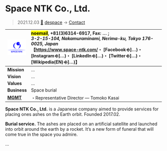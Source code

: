 # Space NTK Co., Ltd.
> 2021.12.03 [🚀](../../index/index.md) [despace](../index.md) → [Contact](../contact.md)

|[![](../f/contact/s/space_ntk_logo1_thumb.webp)](../f/contact/s/space_ntk_logo1.webp)|<mark>noemail</mark>, +81(3)6314-6917, Fax: … ;<br> *3-2-15-104, Nakamuraminami, Nerima-ku, Tokyo 176-0025, Japan*<br> 【<https://www.space-ntk.com/>・ [Facebook ⎆]…)・ [Instagram ⎆]…)・ [LinkedIn ⎆]…)・ [Twitter ⎆]…)・ [Wikipedia(EN) ⎆]…)】|
|:--|:--|
|**Mission**|…|
|**Vision**|…|
|**Values**|…|
|**Business**|Space burial|
|**[MGMT](../mgmt.md)**|・Representative Director — Tomoko Kasai|

**Space NTK Co., Ltd.** is a Japanese company aimed to provide services for placing ones ashes on the Earth orbit. Founded 2017.02.

**Burial service.** The ashes are placed on an artificial satellite and launched into orbit around the earth by a rocket. It’s a new form of funeral that will come true in the space you admire.

<p style="page-break-after:always"> </p>

…
